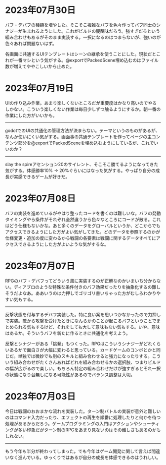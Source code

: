 # 2023年07月30日

バフ・デバフの種類を増やした。そこそこ複雑なバフを色々作ってバフ同士のシナジーが生まれるようにした。これがビルドの醍醐味だろう。強すぎだろという組み合わせもあるがそのまま実装する。一択になるのはつまらないが、強いのが色々あれば問題ないはず。

各画面に共通するUIテンプレートはシーンの継承を使うことにした。現状だとこれが一番マシという気がする。@exportでPackedScene埋め込むのはファイル数が増えてややこしいから止めた。

# 2023年07月19日

UIの作り込み作業。あまり楽しくないところだが重要度はかなり高いのでやるしかない。こういう楽しくない作業は毎日少しずつ触るようにするか。朝一番の作業にした方がいいかも。

---

godotでのUIの共通化の管理方法が決まらない。テーマというのものがあるが、なんか使いにくい気がする。画面事の共通テンプレートを作ってページの主コンテンツ部分を@exportでPackedSceneを埋め込むようにしているが、これでいいのか？

---

slay the spireアセンション20のサイレント、そこそこ勝てるようになってきた気がする。体感勝率10% → 20%ぐらいにはなった気がする。やっぱり自分の成長が実感できるゲームが好きだ。

# 2023年07月08日

バフの実装を進めているがやはり整ったコードを書くのは難しいな。バフの発動タイミングやら条件がそれぞれ全然違うから色々なところにコードが散る。これはどう仕様もないかな。あと多くのデータをグローバルというか、どこからでもアクセスできるようにした方がよい気がしてきた。どのデータを参照するのかが仕様変更・追加の度に変わるから戦闘の各要素は戦闘に関するデータすべてにアクセスできるようにした方がよいような気がするな。



 # 2023年07月07日

RPGのバフ・デバフってどういう風に実装するのが正解なのかいまいち分からない。ディアブロのような特殊な条件付きのバフ効果だったりを抽象化するの難しそうだよなあ。ああいうのは力押しでゴリゴリ書いちゃった方がむしろわかりやすい気もする。

---

反撃状態を付与するデバフ実装した。特に良い案を思いつかなかったので力押しで実装。敵から攻撃を受けたときになんらかのことが起こるバフということでまとめられる気もするけど、それをしても大して意味もない気もする。いや、意味はあるか。そういうバフを新たに作るときに共通化を考えよう。

反撃とシナジーがある「挑発」もつくった。RPGはこういうシナジーがどれくらいあるかで面白さが大幅に変わると思っている。カードゲームのコンボとかと同じだ。単独では微妙でも別のスキルと組み合わせると強力になったりする。こういう組み合わせがたくさんあればどれを組み合わせるかの選択肢、つまりビルドの幅が広がるので楽しい。もちろん特定の組み合わせだけが強すぎるとそれ一択の状態になり台無しになる可能性があるのでバランス調整は大切。

  # 2023年07月03日

今日は戦闘のおおまかな流れを実装した。ターン制バトルの実装が意外と難しいのはコマンド入力だったり、エフェクトの再生を順番に処理したりと何かを待つ処理があるからだろう。ゲームプログラミングの入門はアクションやシューティングが多い印象だがターン制のRPGをあまり見ないのはその難しさもあるのかもしれない。

---

  もう今年も半分が終わってしまった。でも今年はゲーム開発に関して言えば間違いなく進んでいる。ゆっくりではあるが自分の成長を体感できるのはうれしい。

